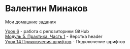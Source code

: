 # Валентин Минаков  
Мои домашние задания


[Урок 6](https://valikminak.github.io/Site1/) - работа с репозиторием GitHub  
[Модуль 5. Практика. Часть 1](https://ValikMinak.github.io/Page-making/) - Верстка header  
[Урок 14 Приключения шрифтов](https://ValikMinak.github.io/dz/) - Подключение шрифтов
